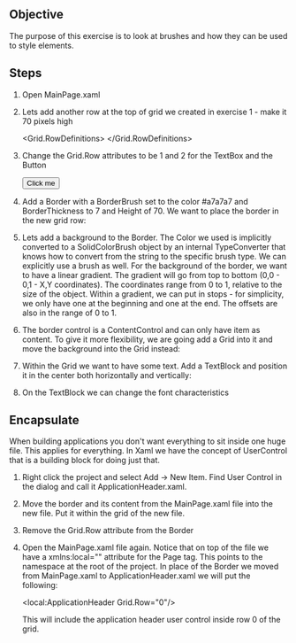 ## Objective

The purpose of this exercise is to look at brushes and how they can be used to style elements.

## Steps

1. Open MainPage.xaml
2. Lets add another row at the top of grid we created in exercise 1 - make it 70 pixels high


    <Grid.RowDefinitions>
        <RowDefinition Height="70"/>
        <RowDefinition Height="40"/>
        <RowDefinition Height="40"/>
    </Grid.RowDefinitions>
    
3. Change the Grid.Row attributes to be 1 and 2 for the TextBox and the Button


    <TextBox x:Name="textBox" Width="100" Height="30" Grid.Row="1"/>
    <Button BorderBrush="Blue" Width="100" Height="30" Click="Button_Click" Grid.Row="2">
        <Button.Content>
            Click me
        </Button.Content>
    </Button>

4. Add a Border with a BorderBrush set to the color #a7a7a7 and BorderThickness to 7 and Height of 70. 
   We want to place the border in the new grid row:
   
   
    <Border BorderBrush="#a7a7a7" BorderThickness="1" Height="70" Grid.Row="0"></Border> 
    
5. Lets add a background to the Border. The Color we used is implicitly converted to a SolidColorBrush object
   by an internal TypeConverter that knows how to convert from the string to the specific brush type. 
   We can explicitly use a brush as well. For the background of the border, we want to have a linear gradient.
   The gradient will go from top to bottom (0,0 - 0,1 - X,Y coordinates). The coordinates range from 0 to 1, 
   relative to the size of the object. Within a gradient, we can put in stops - for simplicity, we only have
   one at the beginning and one at the end. The offsets are also in the range of 0 to 1.
   
   
    <Border BorderBrush="#a7a7a7" BorderThickness="1" Height="70" Grid.Row="0">
        <Border.Background>
            <LinearGradientBrush StartPoint="0,0" EndPoint="0,1">
                <GradientStop Offset="0" Color="#cfcfcf"/>
                <GradientStop Offset="1" Color="#a7a7a7"/>
            </LinearGradientBrush>
        </Border.Background>
    </Border>
    

 6. The border control is a ContentControl and can only have item as content. To give it more flexibility,
    we are going add a Grid into it and move the background into the Grid instead:

    
    <Border BorderBrush="#a7a7a7" BorderThickness="1" Height="70" Grid.Row="0">
        <Grid>
            <Grid.Background>
                <LinearGradientBrush StartPoint="0,0" EndPoint="0,1">
                    <GradientStop Offset="0" Color="#cfcfcf"/>
                    <GradientStop Offset="1" Color="#a7a7a7"/>
                </LinearGradientBrush>
            </Grid.Background>
        </Grid>
    </Border>
    

7. Within the Grid we want to have some text. Add a TextBlock and position it in the center both 
   horizontally and vertically:
   
   
    <TextBlock Text="Application Header" HorizontalAlignment="Center" VerticalAlignment="Center"/>
    
    
8. On the TextBlock we can change the font characteristics


    <TextBlock Text="Application Header"
                FontFamily="Arial"
                FontSize="24"
                HorizontalAlignment="Center" 
                VerticalAlignment="Center"/>



## Encapsulate

When building applications you don't want everything to sit inside one huge file. This applies for everything.
In Xaml we have the concept of UserControl that is a building block for doing just that. 

1. Right click the project and select Add -> New Item. Find User Control in the dialog and call it 
   ApplicationHeader.xaml.

2. Move the border and its content from the MainPage.xaml file into the new file. Put it within the grid
   of the new file.
   
3. Remove the Grid.Row attribute from the Border

4. Open the MainPage.xaml file again. Notice that on top of the file we have a xmlns:local="" attribute for the
   Page tag. This points to the namespace at the root of the project. In place of the Border we moved from
   MainPage.xaml to ApplicationHeader.xaml we will put the following:

   
    <local:ApplicationHeader Grid.Row="0"/>

    This will include the application header user control inside row 0 of the grid.
    
  
  